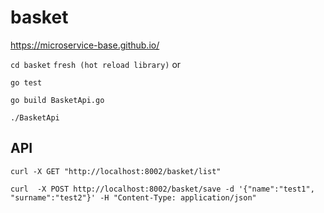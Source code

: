 # basket

https://microservice-base.github.io/

``
cd basket
``
``
fresh (hot reload library)
``
or
```
go test

go build BasketApi.go 

./BasketApi
```

## API
```
curl -X GET "http://localhost:8002/basket/list"

curl  -X POST http://localhost:8002/basket/save -d '{"name":"test1", "surname":"test2"}' -H "Content-Type: application/json"
```
